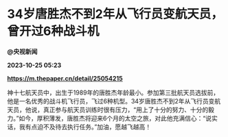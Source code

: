 # 34岁唐胜杰不到2年从飞行员变航天员，曾开过6种战斗机
**@央视新闻**

**2023-10-25 05:23**

**https://m.thepaper.cn/detail/25054215**

神十七航天员中，出生于1989年的唐胜杰年龄最小。参加第三批航天员选拔前，他是一名优秀的战斗机飞行员，飞过6种机型。34岁唐胜杰不到2年从飞行员变航天员，他说，真正参与航天员训练时很有压力，“用上了十分的努力、十分的毅力。”如今，厚积薄发，唐胜杰将迎来6个月的太空之旅，对此他充满信心：“说实话，我有点迫不及待去执行任务。”加油，愿越飞越高！